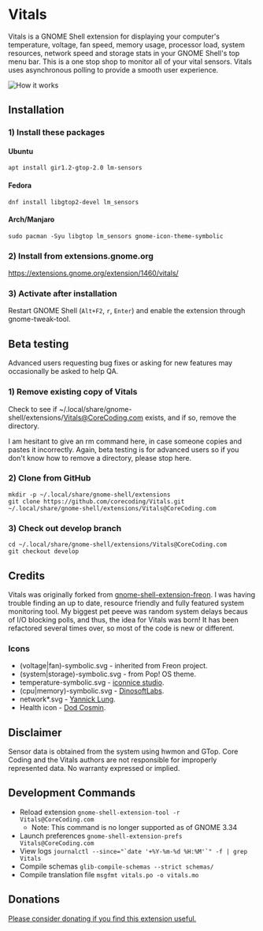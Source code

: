 Vitals
====================================

Vitals is a GNOME Shell extension for displaying your computer's temperature, voltage, fan speed, memory usage, processor load, system resources, network speed and storage stats in your GNOME Shell's top menu bar. This is a one stop shop to monitor all of your vital sensors. Vitals uses asynchronous polling to provide a smooth user experience.

![How it works](https://raw.githubusercontent.com/esa1975/hosted-content/master/Vitals%20-%20Change%20Displayed%20Sensors.GIF)

## Installation

### 1) Install these packages

#### Ubuntu

    apt install gir1.2-gtop-2.0 lm-sensors

#### Fedora

    dnf install libgtop2-devel lm_sensors
    
#### Arch/Manjaro

    sudo pacman -Syu libgtop lm_sensors gnome-icon-theme-symbolic

### 2) Install from extensions.gnome.org

https://extensions.gnome.org/extension/1460/vitals/

### 3) Activate after installation

Restart GNOME Shell (`Alt+F2`, `r`, `Enter`) and enable the extension through gnome-tweak-tool.

## Beta testing

Advanced users requesting bug fixes or asking for new features may occasionally be asked to help QA. 

### 1) Remove existing copy of Vitals

Check to see if ~/.local/share/gnome-shell/extensions/Vitals@CoreCoding.com exists, and if so, remove the directory.

I am hesitant to give an rm command here, in case someone copies and pastes it incorrectly. Again, beta testing is for advanced users so if you don't know how to remove a directory, please stop here.

### 2) Clone from GitHub

    mkdir -p ~/.local/share/gnome-shell/extensions
    git clone https://github.com/corecoding/Vitals.git ~/.local/share/gnome-shell/extensions/Vitals@CoreCoding.com

### 3) Check out develop branch

    cd ~/.local/share/gnome-shell/extensions/Vitals@CoreCoding.com
    git checkout develop

## Credits
Vitals was originally forked from [gnome-shell-extension-freon](https://github.com/UshakovVasilii/gnome-shell-extension-freon). I was having trouble finding an up to date, resource friendly and fully featured system monitoring tool. My biggest pet peeve was random system delays becaus of I/O blocking polls, and thus, the idea for Vitals was born! It has been refactored several times over, so most of the code is new or different.

### Icons
* (voltage|fan)-symbolic.svg - inherited from Freon project.
* (system|storage)-symbolic.svg - from Pop! OS theme.
* temperature-symbolic.svg - [iconnice studio](https://www.iconfinder.com/iconnice).
* (cpu|memory)-symbolic.svg - [DinosoftLabs](https://www.iconfinder.com/dinosoftlabs).
* network\*.svg - [Yannick Lung](https://www.iconfinder.com/yanlu).
* Health icon - [Dod Cosmin](https://www.iconfinder.com/icons/458267/cross_doctor_drug_health_healthcare_hospital_icon).

## Disclaimer
Sensor data is obtained from the system using hwmon and GTop. Core Coding and the Vitals authors are not responsible for improperly represented data. No warranty expressed or implied.

## Development Commands
* Reload extension `gnome-shell-extension-tool -r Vitals@CoreCoding.com`
  - Note: This command is no longer supported as of GNOME 3.34
* Launch preferences `gnome-shell-extension-prefs Vitals@CoreCoding.com`
* View logs ```journalctl --since="`date '+%Y-%m-%d %H:%M'`" -f | grep Vitals```
* Compile schemas `glib-compile-schemas --strict schemas/`
* Compile translation file `msgfmt vitals.po -o vitals.mo`

## Donations
[Please consider donating if you find this extension useful.](https://corecoding.com/donate.php)
